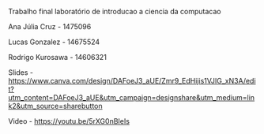 Trabalho final laboratório de introducao a ciencia da computacao

Ana Júlia Cruz - 1475096

Lucas Gonzalez - 14675524

Rodrigo Kurosawa -  14606321

Slides - https://www.canva.com/design/DAFoeJ3_aUE/Zmr9_EdHijis1VJIG_xN3A/edit?utm_content=DAFoeJ3_aUE&utm_campaign=designshare&utm_medium=link2&utm_source=sharebutton

Video - https://youtu.be/5rXG0nBIeIs
